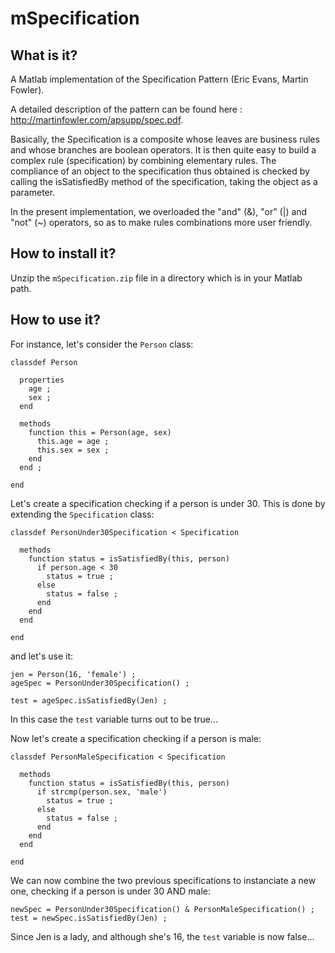 mSpecification
==============

## What is it?
A Matlab implementation of the Specification Pattern (Eric Evans, Martin Fowler).

A detailed description of the pattern can be found here : http://martinfowler.com/apsupp/spec.pdf.

Basically, the Specification is a composite whose leaves are business rules and whose branches are boolean operators. It is then quite easy to build a complex rule (specification) by combining elementary rules. The compliance of an object to the specification thus obtained is checked by calling the isSatisfiedBy method of the specification, taking the object as a parameter.

In the present implementation, we overloaded the "and" (&), "or" (|) and "not" (~) operators, so as to make rules combinations more user friendly.


## How to install it?
Unzip the `mSpecification.zip` file in a directory which is in your Matlab path.


## How to use it?
For instance, let's consider the `Person` class:


    classdef Person
    
      properties
        age ;
        sex ;
      end
      
      methods
        function this = Person(age, sex)
          this.age = age ;
          this.sex = sex ;
        end
      end ;
      
    end


Let's create a specification checking if a person is under 30. This is done by extending the `Specification` class:


    classdef PersonUnder30Specification < Specification
    
      methods
        function status = isSatisfiedBy(this, person)
          if person.age < 30
            status = true ;
          else
            status = false ;
          end
        end
      end
      
    end


and let's use it:


    jen = Person(16, 'female') ;
    ageSpec = PersonUnder30Specification() ;
    
    test = ageSpec.isSatisfiedBy(Jen) ;


In this case the `test` variable turns out to be true...


Now let's create a specification checking if a person is male:


    classdef PersonMaleSpecification < Specification
    
      methods
        function status = isSatisfiedBy(this, person)
          if strcmp(person.sex, 'male')
            status = true ;
          else
            status = false ;
          end
        end
      end
      
    end


We can now combine the two previous specifications to instanciate a new one, checking if a person is under 30 AND male:


    newSpec = PersonUnder30Specification() & PersonMaleSpecification() ;
    test = newSpec.isSatisfiedBy(Jen) ;


Since Jen is a lady, and although she's 16, the `test` variable is now false...


